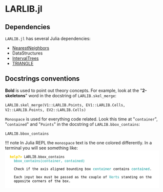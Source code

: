 # LARLIB.jl

## Dependencies

`LARLIB.jl` has several Julia dependencies:

- [NearestNeighbors](https://github.com/KristofferC/NearestNeighbors.jl)
- DataStructures
- [IntervalTrees](https://github.com/BioJulia/IntervalTrees.jl)
- [TRIANGLE](https://github.com/furio/TRIANGLE.jl)


## Docstrings conventions

**Bold** is used to point out theory concepts. For example, look at the 
"**2-skeletons**" word in the docstring of `LARLIB.skel_merge`:
```@docs
LARLIB.skel_merge(V1::LARLIB.Points, EV1::LARLIB.Cells, V2::LARLIB.Points, EV2::LARLIB.Cells)
```
`Monospace` is used for everything code related. Look this time at "`container`",
"`contained`" and "`Points`" in the docstring of `LARLIB.bbox_contains`:
```@docs
LARLIB.bbox_contains
```
!!! note
    In Julia REPL the `monospace` text is the one colored differently. In a terminal you will see something like:  
    ![Julia REPL monospace exaple](./images/monospace_juliarepl.png)